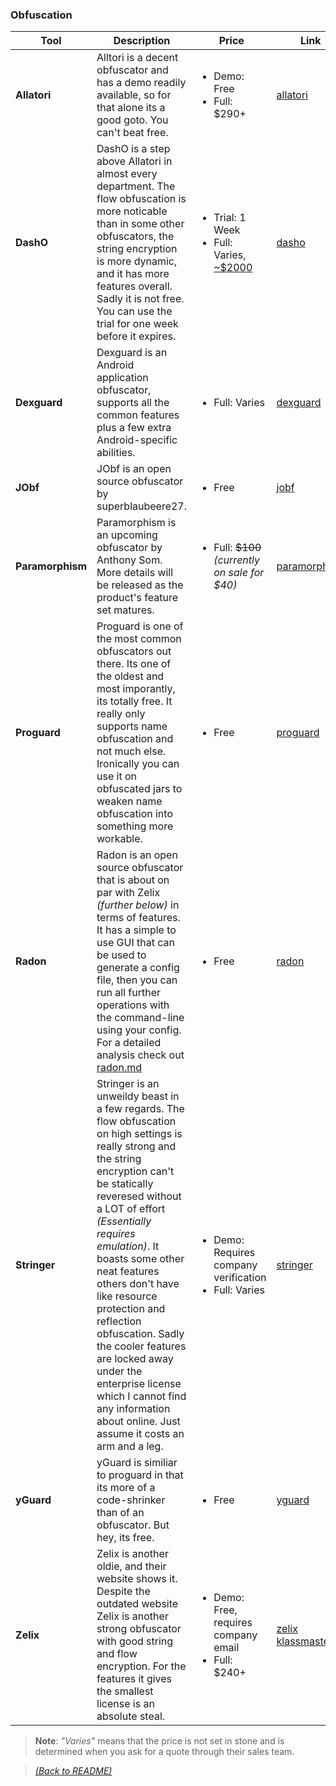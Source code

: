 ### Obfuscation

| Tool  | Description  | Price | Link |
|-------|--------------|-------|------|
| **Allatori** | Alltori is a decent obfuscator and has a demo readily available, so for that alone its a good goto. You can't beat free.  | <ul><li>Demo: Free</li><li>Full: $290+</li></ul> | [allatori](http://www.allatori.com/) |
| **DashO** | DashO is a step above Allatori in almost every department. The flow obfuscation is more noticable than in some other obfuscators, the string encryption is more dynamic, and it has more features overall. Sadly it is not free. You can use the trial for one week before it expires. | <ul><li>Trial: 1 Week </li><li>Full: Varies, [~$2000](https://www2.cs.arizona.edu/~collberg/Teaching/620/2008/Assignments/tools/DashO/) </li></ul> | [dasho](https://www.preemptive.com/products/dasho/overview) |
| **Dexguard** | Dexguard is an Android application obfuscator, supports all the common features plus a few extra Android-specific abilities.  | <ul><li>Full: Varies</li></ul> | [dexguard](https://www.guardsquare.com/en/products/dexguard) |
| **JObf** | JObf is an open source obfuscator by superblaubeere27. | <ul><li>Free</li></ul> | [jobf](https://github.com/superblaubeere27/obfuscator) |
| **Paramorphism** | Paramorphism is an upcoming obfuscator by Anthony Som. More details will be released as the product's feature set matures. | <ul><li>Full: ~~$100~~ _(currently on sale for $40)_</li></ul> | [paramorphism](https://paramorphism.serenity.enterprises/) |
| **Proguard** | Proguard is one of the most common obfuscators out there. Its one of the oldest and most imporantly, its totally free. It really only supports name obfuscation and not much else. Ironically you can use it on obfuscated jars to weaken name obfuscation into something more workable. | <ul><li>Free</li></ul> | [proguard](https://www.guardsquare.com/en/products/proguard) |
| **Radon** | Radon is an open source obfuscator that is about on par with Zelix _(further below)_ in terms of features. It has a simple to use GUI that can be used to generate a config file, then you can run all further operations with the command-line using your config. For a detailed analysis check out [radon.md](obf/radon.md) | <ul><li>Free</li></ul> | [radon](https://github.com/ItzSomebody/Radon) |
| **Stringer** | Stringer is an unweildy beast in a few regards. The flow obfuscation on high settings is really strong and the string encryption can't be statically reveresed without a LOT of effort _(Essentially requires emulation)_. It boasts some other neat features others don't have like resource protection and reflection obfuscation. Sadly the cooler features are locked away under the enterprise license which I cannot find any information about online. Just assume it costs an arm and a leg.  | <ul><li>Demo: Requires company verification</li><li>Full: Varies</li></ul> | [stringer](https://jfxstore.com/stringer/) |
| **yGuard** | yGuard is similiar to proguard in that its more of a code-shrinker than of an obfuscator. But hey, its free. | <ul><li>Free</li></ul> | [yguard](https://www.yworks.com/products/yguard) |
| **Zelix** | Zelix is another oldie, and their website shows it. Despite the outdated website Zelix is another strong obfuscator with good string and flow encryption. For the features it gives the smallest license is an absolute steal. | <ul><li>Demo: Free, requires company email</li><li>Full: $240+</li></ul> | [zelix klassmaster](https://www.zelix.com/klassmaster/index.html) |

> **Note**: _"Varies"_ means that the price is not set in stone and is determined when you ask for a quote through their sales team. 

> [_(Back to README)_](README.md)

